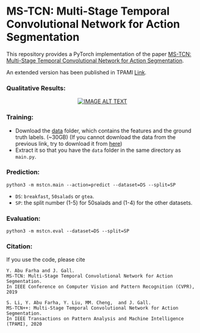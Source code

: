 # MS-TCN: Multi-Stage Temporal Convolutional Network for Action Segmentation
This repository provides a PyTorch implementation of the paper [MS-TCN: Multi-Stage Temporal Convolutional Network for Action Segmentation](https://arxiv.org/pdf/1903.01945.pdf).

An extended version has been published in TPAMI [Link](https://github.com/sj-li/MS-TCN2).

### Qualitative Results:

<div align="center">
  <a href="https://www.youtube.com/watch?v=9XphWB9w7p8"><img src="https://img.youtube.com/vi/9XphWB9w7p8/0.jpg" alt="IMAGE ALT TEXT"></a>
</div>

### Training:

* Download the [data](https://mega.nz/#!O6wXlSTS!wcEoDT4Ctq5HRq_hV-aWeVF1_JB3cacQBQqOLjCIbc8) folder, which contains the features and the ground truth labels. (~30GB) (If you cannot download the data from the previous link, try to download it from [here](https://zenodo.org/record/3625992#.Xiv9jGhKhPY))
* Extract it so that you have the `data` folder in the same directory as `main.py`.

### Prediction:

```
python3 -m mstcn.main --action=predict --dataset=DS --split=SP
```

- `DS`:  `breakfast`, `50salads` or `gtea`.
- `SP`: the split number (1-5) for 50salads and (1-4) for the other datasets.

### Evaluation:

```
python3 -m mstcn.eval --dataset=DS --split=SP
```

### Citation:

If you use the code, please cite

    Y. Abu Farha and J. Gall.
    MS-TCN: Multi-Stage Temporal Convolutional Network for Action Segmentation.
    In IEEE Conference on Computer Vision and Pattern Recognition (CVPR), 2019

    S. Li, Y. Abu Farha, Y. Liu, MM. Cheng,  and J. Gall.
    MS-TCN++: Multi-Stage Temporal Convolutional Network for Action Segmentation.
    In IEEE Transactions on Pattern Analysis and Machine Intelligence (TPAMI), 2020
